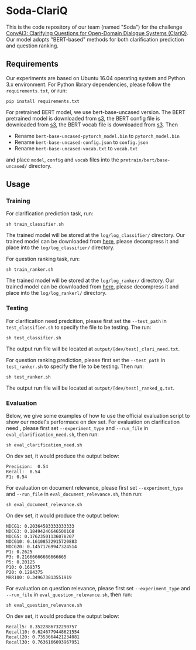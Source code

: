 # Soda-ClariQ

This is the code repository of our team (named "Soda") for the challenge [ConvAI3: Clarifying Questions for Open-Domain Dialogue Systems (ClariQ)](http://convai.io/). Our model adopts "BERT-based" methods for both clarification prediction and question ranking.

## Requirements
Our experiments are based on Ubuntu 16.04 operating system and Python 3.x environment.
For Python library dependencies, please follow the ```requirements.txt```, or run:
```
pip install requirements.txt
```

For pretrained BERT model, we use bert-base-uncased version. The BERT pretrained model is downloaded from [s3](https://s3.amazonaws.com/models.huggingface.co/bert/bert-base-uncased-pytorch_model.bin), the BERT config file is downloaded from [s3](https://s3.amazonaws.com/models.huggingface.co/bert/bert-base-uncased-config.json), the BERT vocab file is downloaded from [s3](https://s3.amazonaws.com/models.huggingface.co/bert/bert-base-uncased-vocab.txt). Then
- Rename ```bert-base-uncased-pytorch_model.bin``` to ```pytorch_model.bin```
- Rename ```bert-base-uncased-config.json``` to ```config.json```
- Rename ```bert-base-uncased-vocab.txt``` to ```vocab.txt```

and place ```model```, ```config``` and ```vocab``` files into the ```pretrain/bert/base-uncased/``` directory.

## Usage
### Training
For clarification prediction task, run:
```
sh train_classifier.sh
```
The trained model will be stored at the ```log/log_classifier/``` directory. Our trained model can be downloaded from [here](), please decompress it and place into the ```log/log_classifier/``` directory.

For question ranking task, run:
```
sh train_ranker.sh
```
The trained model will be stored at the ```log/log_ranker/``` directory. Our trained model can be downloaded from [here](), please decompress it and place into the ```log/log_rankerl/``` directory.

### Testing
For clarification need predcition, please first set the ```--test_path``` in ```test_classifier.sh``` to specify the file to be testing. The run:
```
sh test_classifier.sh
```
The output run file will be located at ```output/[dev/test]_clari_need.txt```.

For question ranking prediction, please first set the ```--test_path``` in ```test_ranker.sh``` to specify the file to be testing. Then run:
```
sh test_ranker.sh
```
The output run file will be located at ```output/[dev/test]_ranked_q.txt```.

### Evaluation
Below, we give some examples of how to use the official evaluation script to show our model's performace on dev set. 
For evaluation on clarification need , please first set ```--experiment_type``` and ```--run_file``` in ```eval_clarification_need.sh```, then run:
```
sh eval_clarification_need.sh
```
On dev set, it would produce the output below:
```
Precision:  0.54
Recall:  0.54
F1: 0.54
```

For evaluation on document relevance, please first set ```--experiment_type``` and ```--run_file``` in ```eval_document_relevance.sh```, then run:
```
sh eval_document_relevance.sh
```
On dev set, it would produce the output below:
```
NDCG1: 0.20364583333333333
NDCG3: 0.18494246646500168
NDCG5: 0.17623501136078207
NDCG10: 0.16108532915720883
NDCG20: 0.14571769947324514
P1: 0.2625
P3: 0.21666666666666665
P5: 0.20125
P10: 0.169375
P20: 0.1284375
MRR100: 0.349673813551919
```

For evaluation on question relevance, please first set ```--experiment_type``` and ```--run_file``` in ```eval_question_relevance.sh```, then run:
```
sh eval_question_relevance.sh
```
On dev set, it would produce the output below:
```
Recall5: 0.3522886732290757
Recall10: 0.6246779448621554
Recall20: 0.7353664421234081
Recall30: 0.7636166093967951
```